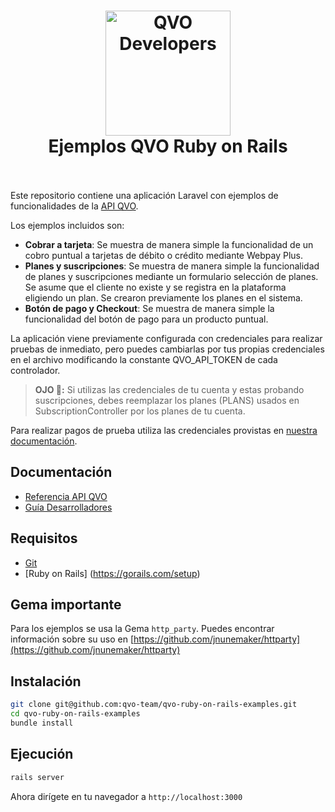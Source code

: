 <h1 align="center">
  <a href="https://qvo.cl">
    <img src="https://cdn.rawgit.com/qvo-team/qvo-node-express-examples/master/sticker.png" alt="QVO Developers" width="200">
  </a>
  <br>
  Ejemplos QVO Ruby on Rails
  <br>
  <br>
</h1>


Este repositorio contiene una aplicación Laravel con ejemplos de funcionalidades de la [API QVO](https://docs.qvo.cl).

Los ejemplos incluidos son:

- **Cobrar a tarjeta**: Se muestra de manera simple la funcionalidad de un cobro puntual a tarjetas de débito o crédito mediante Webpay Plus.
- **Planes y suscripciones**: Se muestra de manera simple la funcionalidad de planes y suscripciones mediante un formulario selección de planes. Se asume que el cliente no existe y se registra en la plataforma eligiendo un plan. Se crearon previamente los planes en el sistema.
- **Botón de pago y Checkout**: Se muestra de manera simple la funcionalidad del botón de pago para un producto puntual.

La aplicación viene previamente configurada con credenciales para realizar pruebas de inmediato, pero puedes cambiarlas por tus propias credenciales en el archivo modificando la constante QVO_API_TOKEN de cada controlador.

> **OJO 👀:** Si utilizas las credenciales de tu cuenta y estas probando suscripciones, debes reemplazar los planes (PLANS) usados en SubscriptionController por los planes de tu cuenta.

Para realizar pagos de prueba utiliza las credenciales provistas en [nuestra documentación](https://docs.qvo.cl/#pruebas-y-sandbox).

## Documentación

 - [Referencia API QVO](https://docs.qvo.cl)
 - [Guía Desarrolladores](https://qvo.cl/guia/hola-mundo/)

## Requisitos

- [Git](https://www.atlassian.com/git/tutorials/install-git)
- [Ruby on Rails] (https://gorails.com/setup)

## Gema importante
Para los ejemplos se usa la Gema `http_party`. Puedes encontrar información sobre su uso en
[https://github.com/jnunemaker/httparty](https://github.com/jnunemaker/httparty)

## Instalación

```bash
git clone git@github.com:qvo-team/qvo-ruby-on-rails-examples.git
cd qvo-ruby-on-rails-examples
bundle install
```

## Ejecución

```bash
rails server
```

Ahora dirígete en tu navegador a `http://localhost:3000`
